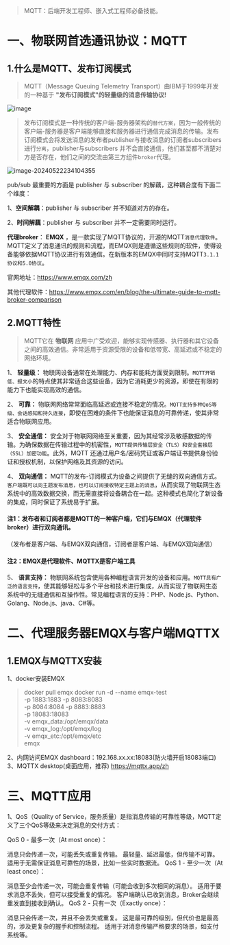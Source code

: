  > MQTT：后端开发工程师、嵌入式工程师必备技能。

# 一、物联网首选通讯协议：MQTT
## 1.什么是MQTT、发布订阅模式

> MQTT（Message Queuing Telemetry Transport）由IBM于1999年开发的一种基于 **"发布订阅模式"的轻量级的消息传输协议!**

![image](https://github.com/user-attachments/assets/adc17677-1750-4faf-92d1-97ff98613e49)


> 发布订阅模式是一种传统的客户端-服务器架构的`替代方案`，因为一般传统的客户端-服务器是客户端能够直接和服务器进行通信完成消息的传输。发布订阅模式会将发送消息的发布者publisher与接收消息的订阅者subscribers进行`分离`，publisher与subscribers 并不会直接通信，他们甚至都不清楚对方是否存在，他们之间的交流由第三方组件`broker`代理。


![image-20240522234104355](https://github.com/user-attachments/assets/f1a77e0b-7ae3-4bde-b4d7-53259d6d0021)

pub/sub 最重要的方面是 publisher 与 subscriber 的解藕，这种耦合度有下面二个维度：

1、**空间解耦**：publisher 与 subscriber 并不知道对方的存在。

2、**时间解藕**：publisher 与 subscriber 并不一定需要同时运行。



**代理broker**： **EMQX** ，是一款实现了MQTT协议的，开源的MQTT`消息代理软件`。MQTT定义了消息通讯的规则和流程，而EMQX则是遵循这些规则的软件，使得设备能够依据MQTT协议进行有效通信。在新版本的EMQX中同时支持MQTT`3.1.1协议和5.0协议`。

官网地址：https://www.emqx.com/zh

其他代理软件：https://www.emqx.com/en/blog/the-ultimate-guide-to-mqtt-broker-comparison

## 2.MQTT特性

> MQTT它在 **物联网** 应用中广受欢迎，能够实现传感器、执行器和其它设备之间的高效通信。非常适用于资源受限的设备和低带宽、高延迟或不稳定的网络环境。

1、 **轻量级：** 物联网设备通常在处理能力、内存和能耗方面受到限制。`MQTT开销低、报文小`的特点使其非常适合这些设备，因为它消耗更少的资源，即使在有限的能力下也能实现高效的通信。

2、 **可靠：** 物联网网络常常面临高延迟或连接不稳定的情况。`MQTT支持多种QoS等级、会话感知和持久连接`，即使在困难的条件下也能保证消息的可靠传递，使其非常适合物联网应用。

3、 **安全通信：** 安全对于物联网网络至关重要，因为其经常涉及敏感数据的传输。为确保数据在传输过程中的机密性，`MQTT提供传输层安全（TLS）和安全套接层（SSL）加密功能`。此外，MQTT 还通过用户名/密码凭证或客户端证书提供身份验证和授权机制，以保护网络及其资源的访问。

4、 **双向通信：** MQTT的发布-订阅模式为设备之间提供了无缝的双向通信方式。`客户端既可以向主题发布消息，也可以订阅接收特定主题上的消息`，从而实现了物联网生态系统中的高效数据交换，而无需直接将设备耦合在一起。这种模式也简化了新设备的集成，同时保证了系统易于扩展。

#### 注1：发布者和订阅者都是MQTT的一种客户端，它们与EMQX（代理软件broker）进行双向通讯。
（发布者是客户端、与EMQX双向通信，订阅者是客户端、与EMQX双向通信）
#### 注2：EMQX是代理软件、MQTTX是客户端工具

5、 **语言支持：** 物联网系统包含使用各种编程语言开发的设备和应用。`MQTT具有广泛的语言支持`，使其能够轻松与多个平台和技术进行集成，从而实现了物联网生态系统中的无缝通信和互操作性。常见编程语言的支持：PHP、Node.js、Python、Golang、Node.js、java、C#等。

# 二、代理服务器EMQX与客户端MQTTX
## 1.EMQX与MQTTX安装
1、docker安装EMQX
> docker pull emqx
> docker run -d --name emqx-test \
>  -p 1883:1883 -p 8083:8083 \
>  -p 8084:8084 -p 8883:8883 \
>  -p 18083:18083 \
>  -v emqx_data:/opt/emqx/data \
>  -v emqx_log:/opt/emqx/log \
>  -v emqx_etc:/opt/emqx/etc \
>  emqx

2、内网访问EMQX dashboard：192.168.xx.xx:18083(防火墙开启18083端口)
3、MQTTX desktop(桌面应用，推荐) https://mqttx.app/zh
# 三、MQTT应用
1、QoS（Quality of Service，服务质量）是指消息传输的可靠性等级，MQTT定义了三个QoS等级来决定消息的交付方式：

QoS 0 - 最多一次（At most once）：

消息只会传递一次，可能丢失或重复传输。
最轻量、延迟最低，但传输不可靠。
适用于无需保证消息可靠性的场景，比如一些实时数据流。
QoS 1 - 至少一次（At least once）：

消息至少会传递一次，可能会重复传输（可能会收到多次相同的消息）。
适用于要求消息不丢失，但可以接受重复的情况。
客户端确认已收到消息，Broker会继续重发直到接收到确认。
QoS 2 - 只有一次（Exactly once）：

消息只会传递一次，并且不会丢失或重复。
这是最可靠的级别，但代价也是最高的，涉及更复杂的握手和控制流程。
适用于对消息传输严格要求的场景，如支付系统等。